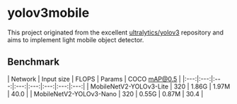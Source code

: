# yolov3mobile

This project originated from the excellent [ultralytics/yolov3](https://github.com/ultralytics/yolov3) repository and aims to implement light mobile object detector.

## Benchmark

| Network | Input size | FLOPS | Params | COCO mAP@0.5 |
|:---:|:---:|:---:|:---:|:---:|:---:|:---:|:---:|
| MobileNetV2-YOLOv3-Lite | 320 | 1.86G | 1.97M | 40.0 |
| MobileNetV2-YOLOv3-Nano | 320 | 0.55G | 0.87M | 30.4 |
